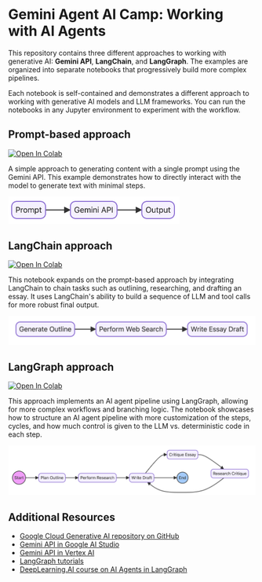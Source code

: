 # Gemini Agent AI Camp: Working with AI Agents

This repository contains three different approaches to working with generative AI: **Gemini API**, **LangChain**, and **LangGraph**. The examples are organized into separate notebooks that progressively build more complex pipelines.

Each notebook is self-contained and demonstrates a different approach to working with generative AI models and LLM frameworks. You can run the notebooks in any Jupyter environment to experiment with the workflow.

## Prompt-based approach

<a target="_blank" href="https://colab.research.google.com/github/koverholt/gemini-agent-ai-camp/blob/main/1-prompt-essay/prompt-essay.ipynb">
  <img src="https://colab.research.google.com/assets/colab-badge.svg" alt="Open In Colab"/>
</a>

A simple approach to generating content with a single prompt using the Gemini API. This example demonstrates how to directly interact with the model to generate text with minimal steps.

<img src="images/1-prompt-essay.png" width="350px">

## LangChain approach

<a target="_blank" href="https://colab.research.google.com/github/koverholt/gemini-agent-ai-camp/blob/main/2-langchain-essay/langchain-essay.ipynb">
  <img src="https://colab.research.google.com/assets/colab-badge.svg" alt="Open In Colab"/>
</a>

This notebook expands on the prompt-based approach by integrating LangChain to chain tasks such as outlining, researching, and drafting an essay. It uses LangChain's ability to build a sequence of LLM and tool calls for more robust final output.

<img src="images/2-langchain-essay.png" width="550px">

## LangGraph approach

<a target="_blank" href="https://colab.research.google.com/github/koverholt/gemini-agent-ai-camp/blob/main/3-langgraph-essay/langgraph-essay.ipynb">
  <img src="https://colab.research.google.com/assets/colab-badge.svg" alt="Open In Colab"/>
</a>

This approach implements an AI agent pipeline using LangGraph, allowing for more complex workflows and branching logic. The notebook showcases how to structure an AI agent pipeline with more customization of the steps, cycles, and how much control is given to the LLM vs. deterministic code in each step.

<img src="images/3-langgraph-essay.png" width="900px">

## Additional Resources

- [Google Cloud Generative AI repository on GitHub](https://github.com/GoogleCloudPlatform/generative-ai/)
- [Gemini API in Google AI Studio](https://ai.google.dev/gemini-api/docs)
- [Gemini API in Vertex AI](https://cloud.google.com/vertex-ai/generative-ai/docs/multimodal/overview)
- [LangGraph tutorials](https://langchain-ai.github.io/langgraph/tutorials/)
- [DeepLearning.AI course on AI Agents in LangGraph](https://www.deeplearning.ai/short-courses/ai-agents-in-langgraph/)
